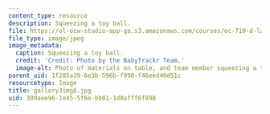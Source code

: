 ```yaml
---
content_type: resource
description: Squeezing a toy ball.
file: https://ol-ocw-studio-app-qa.s3.amazonaws.com/courses/ec-710-d-lab-medical-technologies-for-the-developing-world-spring-2010/309aee961e455f6ebb011d8afff6f898_gallery3img8.jpg
file_type: image/jpeg
image_metadata:
  caption: Squeezing a toy ball.
  credit: 'Credit: Photo by the BabyTrackr Team.'
  image-alt: Photo of materials on table, and team member squeezing a toy ball.
parent_uid: 1f285a39-6e3b-596b-f990-f46eed40d51c
resourcetype: Image
title: gallery3img8.jpg
uid: 309aee96-1e45-5f6e-bb01-1d8afff6f898
---
```

